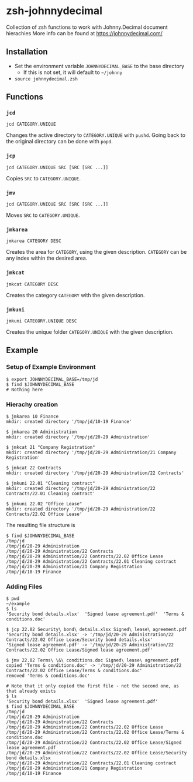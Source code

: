 # zsh-johnnydecimal

Collection of zsh functions to work with Johnny.Decimal document hierachies
More info can be found at https://johnnydecimal.com/


## Installation

  * Set the environment variable `JOHNNYDECIMAL_BASE` to the base directory
	* If this is not set, it will default to `~/johnny`
  * `source johnnydecimal.zsh`

## Functions

### `jcd`

```
jcd CATEGORY.UNIQUE
```

Changes the active directory to `CATEGORY.UNIQUE` with `pushd`.
Going back to the original directory can be done with `popd`.

### `jcp`

```
jcd CATEGORY.UNIQUE SRC [SRC [SRC ...]]
```

Copies `SRC` to `CATEGORY.UNIQUE`.

### `jmv`

```
jcd CATEGORY.UNIQUE SRC [SRC [SRC ...]]
```

Moves `SRC` to `CATEGORY.UNIQUE`.

### `jmkarea`

```
jmkarea CATEGORY DESC
```

Creates the area for `CATEGORY`, using the given description.
`CATEGORY` can be any index within the desired area.

### `jmkcat`

```
jmkcat CATEGORY DESC
```

Creates the category `CATEGORY` with the given description.

### `jmkuni`

``` shell
jmkuni CATEGORY.UNIQUE DESC
```

Creates the unique folder `CATEGORY.UNIQUE` with the given description.


## Example

### Setup of Example Environment
``` shell
$ export JOHNNYDECIMAL_BASE=/tmp/jd
$ find $JOHNNYDECIMAL_BASE
# Nothing here
```

### Hierachy creation

``` shell
$ jmkarea 10 Finance
mkdir: created directory '/tmp/jd/10-19 Finance'

$ jmkarea 20 Administration
mkdir: created directory '/tmp/jd/20-29 Administration'

$ jmkcat 21 "Company Registration"
mkdir: created directory '/tmp/jd/20-29 Administration/21 Company Registration'

$ jmkcat 22 Contracts
mkdir: created directory '/tmp/jd/20-29 Administration/22 Contracts'

$ jmkuni 22.01 "Cleaning contract"
mkdir: created directory '/tmp/jd/20-29 Administration/22 Contracts/22.01 Cleaning contract'

$ jmkuni 22.02 "Office Lease"
mkdir: created directory '/tmp/jd/20-29 Administration/22 Contracts/22.02 Office Lease'

```

The resulting file structure is

``` shell
$ find $JOHNNYDECIMAL_BASE
/tmp/jd
/tmp/jd/20-29 Administration
/tmp/jd/20-29 Administration/22 Contracts
/tmp/jd/20-29 Administration/22 Contracts/22.02 Office Lease
/tmp/jd/20-29 Administration/22 Contracts/22.01 Cleaning contract
/tmp/jd/20-29 Administration/21 Company Registration
/tmp/jd/10-19 Finance
```

### Adding Files

``` shell
$ pwd
~/example
$ ls
'Security bond details.xlsx'  'Signed lease agreement.pdf'  'Terms & conditions.doc'

$ jcp 22.02 Security\ bond\ details.xlsx Signed\ lease\ agreement.pdf
'Security bond details.xlsx' -> '/tmp/jd/20-29 Administration/22 Contracts/22.02 Office Lease/Security bond details.xlsx'
'Signed lease agreement.pdf' -> '/tmp/jd/20-29 Administration/22 Contracts/22.02 Office Lease/Signed lease agreement.pdf'

$ jmv 22.02 Terms\ \&\ conditions.doc Signed\ lease\ agreement.pdf
copied 'Terms & conditions.doc' -> '/tmp/jd/20-29 Administration/22 Contracts/22.02 Office Lease/Terms & conditions.doc'
removed 'Terms & conditions.doc'

# Note that it only copied the first file - not the second one, as that already exists
$ ls
'Security bond details.xlsx'  'Signed lease agreement.pdf'
$ find $JOHNNYDECIMAL_BASE
/tmp/jd
/tmp/jd/20-29 Administration
/tmp/jd/20-29 Administration/22 Contracts
/tmp/jd/20-29 Administration/22 Contracts/22.02 Office Lease
/tmp/jd/20-29 Administration/22 Contracts/22.02 Office Lease/Terms & conditions.doc
/tmp/jd/20-29 Administration/22 Contracts/22.02 Office Lease/Signed lease agreement.pdf
/tmp/jd/20-29 Administration/22 Contracts/22.02 Office Lease/Security bond details.xlsx
/tmp/jd/20-29 Administration/22 Contracts/22.01 Cleaning contract
/tmp/jd/20-29 Administration/21 Company Registration
/tmp/jd/10-19 Finance
```
